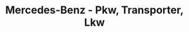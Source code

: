 ---
title: "Mercedes-Benz - Pkw, Transporter, Lkw"
url: /gifhorn/mercedes-benz-pkw-transporter-lkw/
shop: Autohaus
---